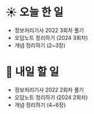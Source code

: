 # ☀️ 오늘 한 일
- 정보처리기사 2022 3회차 풀기
- 오답노트 정리하기 (2024 3회차)
- 개념 정리하기 (2~3장)

# 🚩 내일 할 일
- 정보처리기사 2022 2회차 풀기
- 오답노트 정리하기 (2024 2회차)
- 개념 정리하기 (4~6장)